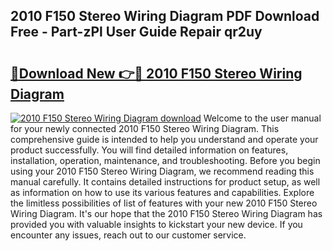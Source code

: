 ## 2010 F150 Stereo Wiring Diagram PDF Download Free - Part-zPl User Guide Repair qr2uy

# <h2><a href="http://dfjknyr.blite.top/?on=2010+F150+Stereo+Wiring+Diagram">🔗Download New 👉🔴 2010 F150 Stereo Wiring Diagram</a></h2>

[![2010 F150 Stereo Wiring Diagram download](https://i.imgur.com/lujVjoI.png)](http://dfjknyr.blite.top/?on=2010+F150+Stereo+Wiring+Diagram)
Welcome to the user manual for your newly connected 2010 F150 Stereo Wiring Diagram. This comprehensive guide is intended to help you understand and operate your product successfully. You will find detailed information on features, installation, operation, maintenance, and troubleshooting. Before you begin using your 2010 F150 Stereo Wiring Diagram, we recommend reading this manual carefully. It contains detailed instructions for product setup, as well as information on how to use its various features and capabilities. Explore the limitless possibilities of list of features with your new 2010 F150 Stereo Wiring Diagram. It's our hope that the 2010 F150 Stereo Wiring Diagram has provided you with valuable insights to kickstart your new device. If you encounter any issues, reach out to our customer service.
